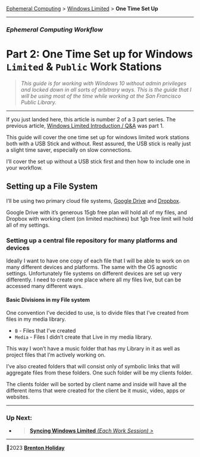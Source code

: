 [Ephemeral Computing](../../README.md) > [Windows Limited](../README.md) > **One Time Set Up**

***

### *Ephemeral Computing Workflow*


# Part 2: **One Time Set up for Windows** `Limited` & `Public` Work Stations

> *This guide is for working with Windows 10 without admin privileges and locked down in all sorts of arbitrary ways. This is the guide that I will be using most of the time while working at the San Francisco Public Library.*

------

If you just landed here, this article is number 2 of a 3 part series. The previous article, [Windows Limited Introduction / Q&A](README.md) was part 1.

This guide will cover the one time set up for windows limited work stations both with a USB Stick and without. Rest assured, the USB stick is really just a slight time saver, especially on slow connections.  

I’ll cover the set up without a USB stick first and then how to include one in your workflow.

## Setting up a File System

I’ll be using two primary cloud file systems, [Google Drive](https://drive.google.com) and [Dropbox](https://dropbox.c).

Google Drive with it’s generous 15gb free plan will hold all of my files, and Dropbox with working client (on limited machines) but 1gb free limit will hold all of my settings.

### Setting up a central file repository for many platforms and devices

Ideally I want to have one copy of each file that I will be able to work on on many different devices and platforms. The same with the OS agnostic settings. Unfortunately file systems on different devices are set up very differently. I need to create one place where all my files live, but can be accessed many different ways.

#### Basic Divisions in my File system

One convention I’ve decided to use, is to divide files that I’ve created from files in my media library. 

- `B` - Files that I’ve created
- `Media` - Files I didn’t create that Live in my media library.

This way I won’t have a music folder that has my Library in it as well as project files that I’m actively working on.

I’ve also created folders that will consist only of symbolic links that will aggregate files from these folders. One such folder will be my clients folder.

The clients folder will be sorted by client name and inside will have all the different items that were created for the client be it music, video, apps or websites. 

------

### Up Next:

- > [**Syncing Windows Limited** *(Each Work Session) >* ](sync.md)

---

🤍2023 **[Brenton Holiday](https://allmylinks.com/8rents)**

